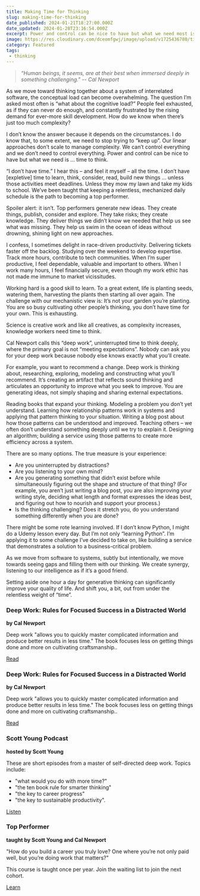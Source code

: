 ```yaml
---
title: Making Time for Thinking
slug: making-time-for-thinking
date_published: 2024-01-21T18:27:00.000Z
date_updated: 2024-01-28T23:16:54.000Z
excerpt: Power and control can be nice to have but what we need most is … time to think.
image: https://res.cloudinary.com/dceomfgwj/image/upload/v1725436780/time-to-think_ktbcwo.jpg
category: Featured
tags:
 - thinking
---
```

> *“Human beings, it seems, are at their best when immersed deeply in something challenging."
> -- Cal Newport*

As we move toward thinking together about a system of interrelated software, the conceptual load can become overwhelming. The question I’m asked most often is “what about the cognitive load?” People feel exhausted, as if they can never do enough, and constantly frustrated by the rising demand for ever-more skill development. How do we know when there’s just too much complexity?

I don’t know the answer because it depends on the circumstances. I do know that, to some extent, we need to stop trying to “keep up”. Our linear approaches don’t scale to manage complexity. We can’t control everything and we don’t need to control everything. Power and control can be nice to have but what we need is … time to think.

“I don’t have time.” I hear this – and feel it myself – all the time. I don’t have [expletive] time to learn, think, consider, read, build new things … unless those activities meet deadlines. Unless they mow my lawn and take my kids to school. We’ve been taught that keeping a relentless, mechanized daily schedule is the path to becoming a top performer.

Spoiler alert: it isn’t. Top performers generate new ideas. They create things, publish, consider and explore. They take risks; they create knowledge. They deliver things we didn’t know we needed that help us see what was missing. They help us swim in the ocean of ideas without drowning, shining light on new approaches.

I confess, I sometimes delight in race-driven productivity. Delivering tickets faster off the backlog. Studying over the weekend to develop expertise. Track more hours, contribute to tech communities. When I’m super productive, I feel dependable, valuable and important to others. When I work many hours, I feel financially secure, even though my work ethic has not made me immune to market vicissitudes.

Working hard is a good skill to learn. To a great extent, life is planting seeds, watering them, harvesting the plants then starting all over again. The challenge with our mechanistic view is: It’s not your garden you’re planting. You are so busy cultivating other people’s thinking, you don’t have time for your own. This is exhausting.

Science is creative work and like all creatives, as complexity increases, knowledge workers need time to think.

Cal Newport calls this “deep work”, uninterrupted time to think deeply, where the primary goal is not “meeting expectations”. Nobody can ask you for your deep work because nobody else knows exactly what you’ll create.

For example, you want to recommend a change. Deep work is thinking about, researching, exploring, modeling and constructing what you’ll recommend. It’s creating an artifact that reflects sound thinking and articulates an opportunity to improve what you seek to improve. You are generating ideas, not simply shaping and sharing external expectations.

Reading books that expand your thinking. Modeling a problem you don’t yet understand. Learning how relationship patterns work in systems and applying that pattern thinking to your situation. Writing a blog post about how those patterns can be understood and improved. Teaching others – we often don’t understand something deeply until we try to explain it. Designing an algorithm; building a service using those patterns to create more efficiency across a system.

There are so many options. The true measure is your experience:

- Are you uninterrupted by distractions?
- Are you listening to your own mind?
- Are you generating something that didn’t exist before while simultaneously figuring out the shape and structure of that thing? (For example, you aren’t just writing a blog post, you are also improving your writing style, deciding what length and format expresses the ideas best, and figuring out how to nourish and support your process.)
- Is the thinking challenging? Does it stretch you, do you understand something differently when you are done?

There might be some rote learning involved. If I don’t know Python, I might do a Udemy lesson every day. But I’m not only “learning Python”. I’m applying it to some challenge I’ve decided to take on, like building a service that demonstrates a solution to a business-critical problem.

As we move from software to systems, subtly but intentionally, we move towards seeing gaps and filling them with our thinking. We create synergy, listening to our intelligence as if it’s a good friend.

Setting aside one hour a day for generative thinking can significantly improve your quality of life. And shift you, a bit, out from under the relentless weight of “time”.

### Deep Work: Rules for Focused Success in a Distracted World

**by Cal Newport**

Deep work "allows you to quickly master complicated information and produce better results in less time." The book focuses less on getting things done and more on cultivating craftsmanship..

[Read](https://bookshop.org/p/books/deep-work-rules-for-focused-success-in-a-distracted-world-cal-newport/8339760?ean=9781455586691)

### Deep Work: Rules for Focused Success in a Distracted World

**by Cal Newport**

Deep work "allows you to quickly master complicated information and produce better results in less time." The book focuses less on getting things done and more on cultivating craftsmanship..

[Read](https://bookshop.org/p/books/deep-work-rules-for-focused-success-in-a-distracted-world-cal-newport/8339760?ean=9781455586691)

### Scott Young Podcast

**hosted by Scott Young**

These are short episodes from a master of self-directed deep work. Topics include:

- "what would you do with more time?"
- "the ten book rule for smarter thinking"
- "the key to career progress"
- "the key to sustainable productivity".

[Listen](https://www.scotthyoung.com/blog/podcast/)

### Top Performer

**taught by Scott Young and Cal Newport**

"How do you build a career you truly love? One where you’re not only paid well, but you’re doing work that matters?"

This course is taught once per year. Join the waiting list to join the next cohort.

[Learn](https://www.top-performer-course.com/)


